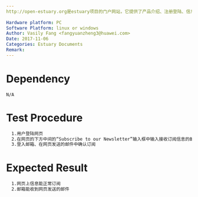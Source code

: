 ```yaml
---
http://open-estuary.org是estuary项目的门户网站，它提供了产品介绍、注册登陆、信息查询、咨询订阅、搭建ARM64平台所需firmware的下载等服务。本用例是为了验证网页上资讯的订阅。
 
Hardware platform: PC  
Software Platform: linux or windows 
Author: Vasily Fang <fangyuanzheng3@huawei.com>  
Date: 2017-11-06
Categories: Estuary Documents  
Remark:
---
```


# Dependency
```
N/A
```

# Test Procedure
```bash
  1.用户登陆网页
  2.在网页的下方中间的“Subscribe to our Newsletter”输入框中输入接收订阅信息的邮箱、点击“Subscribe”按钮
  3.登入邮箱、在网页发送的邮件中确认订阅
```

# Expected Result
```bash
  1.网页上信息能正常订阅
  2.邮箱能收到网页发送的邮件
```

